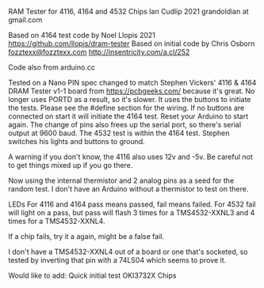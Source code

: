 RAM Tester for 4116, 4164 and 4532 Chips
Ian Cudlip 2021 grandoldian at gmail.com
 
Based on 4164 test code by Noel Llopis 2021
https://github.com/llopis/dram-tester
Based on initial code by Chris Osborn <fozztexx@fozztexx.com>
http://insentricity.com/a.cl/252
 
Code also from arduino.cc

Tested on a Nano
PIN spec changed to match Stephen Vickers' 4116 & 4164 DRAM Tester v1-1 board from https://pcbgeeks.com/ 
because it's great.
No longer uses PORTD as a result, so it's slower. It uses the buttons to initiate the tests.
Please see the #define section for the wiring.
If no buttons are connected on start it will initiate the 4164 test. Reset your Arduino to start again.
The change of pins also frees up the serial port, so there's serial output at 9600 baud.
The 4532 test is within the 4164 test.
Stephen switches his lights and buttons to ground.

A warning if you don't know, the 4116 also uses 12v and -5v. Be careful not to get things mixed up 
if you go there.

Now using the internal thermistor and 2 analog pins as a seed for the random test. 
I don't have an Arduino without a thermistor to test on there.

LEDs
For 4116 and 4164 pass means passed, fail means failed. 
For 4532 fail will light on a pass, but pass will flash 3 times for a TMS4532-XXNL3 and 4 times for 
a TMS4532-XXNL4.
 
If a chip fails, try it a again, might be a false fail.

I don't have a TMS4532-XXNL4 out of a board or one that's socketed, so tested by inverting that pin 
with a 74LS04 which seems to prove it.

Would like to add:
  Quick initial test
  OKI3732X Chips
